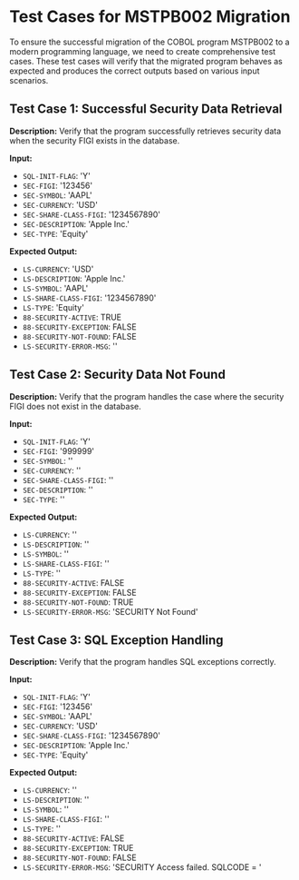 # Test Cases for MSTPB002 Migration

To ensure the successful migration of the COBOL program MSTPB002 to a modern programming language, we need to create comprehensive test cases. These test cases will verify that the migrated program behaves as expected and produces the correct outputs based on various input scenarios.

## Test Case 1: Successful Security Data Retrieval

**Description:** Verify that the program successfully retrieves security data when the security FIGI exists in the database.

**Input:**
- `SQL-INIT-FLAG`: 'Y'
- `SEC-FIGI`: '123456'
- `SEC-SYMBOL`: 'AAPL'
- `SEC-CURRENCY`: 'USD'
- `SEC-SHARE-CLASS-FIGI`: '1234567890'
- `SEC-DESCRIPTION`: 'Apple Inc.'
- `SEC-TYPE`: 'Equity'

**Expected Output:**
- `LS-CURRENCY`: 'USD'
- `LS-DESCRIPTION`: 'Apple Inc.'
- `LS-SYMBOL`: 'AAPL'
- `LS-SHARE-CLASS-FIGI`: '1234567890'
- `LS-TYPE`: 'Equity'
- `88-SECURITY-ACTIVE`: TRUE
- `88-SECURITY-EXCEPTION`: FALSE
- `88-SECURITY-NOT-FOUND`: FALSE
- `LS-SECURITY-ERROR-MSG`: ''

## Test Case 2: Security Data Not Found

**Description:** Verify that the program handles the case where the security FIGI does not exist in the database.

**Input:**
- `SQL-INIT-FLAG`: 'Y'
- `SEC-FIGI`: '999999'
- `SEC-SYMBOL`: ''
- `SEC-CURRENCY`: ''
- `SEC-SHARE-CLASS-FIGI`: ''
- `SEC-DESCRIPTION`: ''
- `SEC-TYPE`: ''

**Expected Output:**
- `LS-CURRENCY`: ''
- `LS-DESCRIPTION`: ''
- `LS-SYMBOL`: ''
- `LS-SHARE-CLASS-FIGI`: ''
- `LS-TYPE`: ''
- `88-SECURITY-ACTIVE`: FALSE
- `88-SECURITY-EXCEPTION`: FALSE
- `88-SECURITY-NOT-FOUND`: TRUE
- `LS-SECURITY-ERROR-MSG`: 'SECURITY Not Found'

## Test Case 3: SQL Exception Handling

**Description:** Verify that the program handles SQL exceptions correctly.

**Input:**
- `SQL-INIT-FLAG`: 'Y'
- `SEC-FIGI`: '123456'
- `SEC-SYMBOL`: 'AAPL'
- `SEC-CURRENCY`: 'USD'
- `SEC-SHARE-CLASS-FIGI`: '1234567890'
- `SEC-DESCRIPTION`: 'Apple Inc.'
- `SEC-TYPE`: 'Equity'

**Expected Output:**
- `LS-CURRENCY`: ''
- `LS-DESCRIPTION`: ''
- `LS-SYMBOL`: ''
- `LS-SHARE-CLASS-FIGI`: ''
- `LS-TYPE`: ''
- `88-SECURITY-ACTIVE`: FALSE
- `88-SECURITY-EXCEPTION`: TRUE
- `88-SECURITY-NOT-FOUND`: FALSE
- `LS-SECURITY-ERROR-MSG`: 'SECURITY Access failed. SQLCODE = <SQLCODE>'
